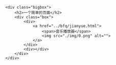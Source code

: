 <!-- # Li5334.github.io
li5334.github.io -->
<!DOCTYPE html>
<html lang="en">

<head>
    <meta charset="UTF-8">
    <meta http-equiv="X-UA-Compatible" content="IE=edge">
    <meta name="viewport" content="width=device-width, initial-scale=1.0">
    <title>Document</title>
    <link rel="stylesheet" href="./index.css">
</head>

<body>

    <div class="bigbox">
        <h2>一个简单的页面</h2>
        <div class="box">
            <div>
                <a href="../bfq/jianyue.html">
                    <span>音乐播放器</span>
                    <img src="./img/0.png" alt="">
                </a>
            </div>
            <div></div>
        </div>
    </div>
</body>

</html>